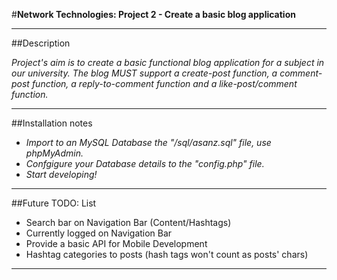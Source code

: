 
#**Network Technologies: Project 2 - Create a basic blog application**

----------

##Description

*Project's aim is to create a basic functional blog application for a subject in our university. The blog MUST support a create-post function, a comment-post function, a reply-to-comment function and a like-post/comment function.*


----------

##Installation notes


- *Import to an MySQL Database the "/sql/asanz.sql" file, use phpMyAdmin.*
- *Confgigure your Database details to the "config.php" file.*
- *Start developing!*

----------

##Future TODO: List

 - Search bar on Navigation Bar (Content/Hashtags)
 - Currently logged on Navigation Bar
 - Provide a basic API for Mobile Development
 - Hashtag categories to posts (hash tags won't count as posts' chars)


----------
